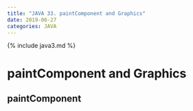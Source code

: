 ```yaml
---
title: "JAVA 33. paintComponent and Graphics"
date: 2019-06-27
categories: JAVA
---
```


{% include java3.md %}

# paintComponent and Graphics

## paintComponent

